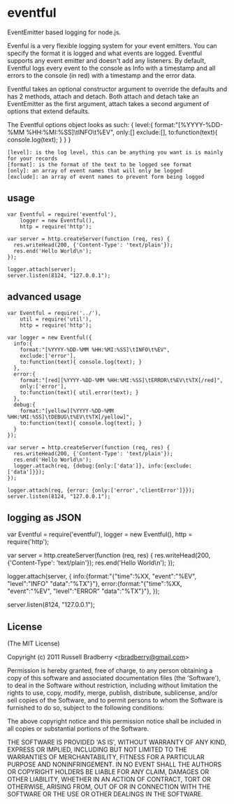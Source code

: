 
# eventful

  EventEmitter based logging for node.js.
  
  Evenful is a very flexible logging system for your event emitters.  You can specify the format it is logged and what events are logged.  Eventful supports any event emitter and doesn't add any listeners.  By default, Eventful logs every event to the console as Info with a timestamp and all errors to the console (in red) with a timestamp and the error data.
  
  Eventful takes an optional constructor argument to override the defaults and has 2 methods, attach and detach.  Both attach and detach take an EventEmitter as the first argument, attach takes a second argument of options that extend defaults.
  
  The Eventful options object looks as such:
    {
      level:{
        format:"[%YYYY-%DD-%MM %HH:%MI:%SS]\tINFO\t%EV",
        only:[]
        exclude:[],
        to:function(text){ console.log(text); }
      }
    }

    [level]: is the log level, this can be anything you want is is mainly for your records
    [format]: is the format of the text to be logged see format
    [only]: an array of event names that will only be logged
    [exclude]: an array of event names to prevent form being logged
  
## usage

    var Eventful = require('eventful'),
        logger = new Eventful(),
        http = require('http');

    var server = http.createServer(function (req, res) {
      res.writeHead(200, {'Content-Type': 'text/plain'});
      res.end('Hello World\n');
    });
    
    logger.attach(server);
    server.listen(8124, "127.0.0.1");
    
## advanced usage

    var Eventful = require('../'), 
        util = require('util'),
        http = require('http');

    var logger = new Eventful({
      info:{
        format:"[%YYYY-%DD-%MM %HH:%MI:%SS]\tINFO\t%EV",
        exclude:['error'],
        to:function(text){ console.log(text); }
      },
      error:{
        format:"[red][%YYYY-%DD-%MM %HH:%MI:%SS]\tERROR\t%EV\t%TX[/red]",
        only:['error'],
        to:function(text){ util.error(text); }
      },
      debug:{
        format:"[yellow][%YYYY-%DD-%MM %HH:%MI:%SS]\tDEBUG\t%EV\t%TX[/yellow]",
        to:function(text){ console.log(text); }
      }
    });

    var server = http.createServer(function (req, res) {
      res.writeHead(200, {'Content-Type': 'text/plain'});
      res.end('Hello World\n');
      logger.attach(req, {debug:{only:['data']}, info:{exclude:['data']}});
    });

    logger.attach(req, {error: {only:['error','clientError']}});
    server.listen(8124, "127.0.0.1");
    
## logging as JSON

  var Eventful = require('eventful'),
      logger = new Eventful(),
      http = require('http');

  var server = http.createServer(function (req, res) {
    res.writeHead(200, {'Content-Type': 'text/plain'});
    res.end('Hello World\n');
  });

  logger.attach(server, {
    info:{format:"{\"time\":%XX, \"event\":\"%EV\", \"level\":\"INFO\" \"data\":\"%TX\"}"},
    error:{format:"{\"time\":%XX, \"event\":\"%EV\", \"level\":\"ERROR\" \"data\":\"%TX\"}"},
  });

  server.listen(8124, "127.0.0.1");

## License 

(The MIT License)

Copyright (c) 2011 Russell Bradberry &lt;rbradberry@gmail.com&gt;

Permission is hereby granted, free of charge, to any person obtaining
a copy of this software and associated documentation files (the
'Software'), to deal in the Software without restriction, including
without limitation the rights to use, copy, modify, merge, publish,
distribute, sublicense, and/or sell copies of the Software, and to
permit persons to whom the Software is furnished to do so, subject to
the following conditions:

The above copyright notice and this permission notice shall be
included in all copies or substantial portions of the Software.

THE SOFTWARE IS PROVIDED 'AS IS', WITHOUT WARRANTY OF ANY KIND,
EXPRESS OR IMPLIED, INCLUDING BUT NOT LIMITED TO THE WARRANTIES OF
MERCHANTABILITY, FITNESS FOR A PARTICULAR PURPOSE AND NONINFRINGEMENT.
IN NO EVENT SHALL THE AUTHORS OR COPYRIGHT HOLDERS BE LIABLE FOR ANY
CLAIM, DAMAGES OR OTHER LIABILITY, WHETHER IN AN ACTION OF CONTRACT,
TORT OR OTHERWISE, ARISING FROM, OUT OF OR IN CONNECTION WITH THE
SOFTWARE OR THE USE OR OTHER DEALINGS IN THE SOFTWARE.